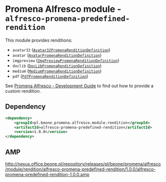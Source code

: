 # Promena Alfresco module - `alfresco-promena-predefined-rendition`
This module provides renditions:
* `avatar32` ([`Avatar32PromenaRenditionDefinition`](./src/main/kotlin/pl/beone/promena/alfresco/module/rendition/predefined/internal/definition/image/Avatar32PromenaRenditionDefinition.kt))
* `avatar` ([`AvatarPromenaRenditionDefinition`](./src/main/kotlin/pl/beone/promena/alfresco/module/rendition/predefined/internal/definition/image/AvatarPromenaRenditionDefinition.kt))
* `imgpreview` ([`ImgPreviewPromenaRenditionDefinition`](./src/main/kotlin/pl/beone/promena/alfresco/module/rendition/predefined/internal/definition/image/ImgPreviewPromenaRenditionDefinition.kt))
* `doclib` ([`DocLibPromenaRenditionDefinition`](./src/main/kotlin/pl/beone/promena/alfresco/module/rendition/predefined/internal/definition/image/DocLibPromenaRenditionDefinition.kt))
* `medium` ([`MediumPromenaRenditionDefinition`](./src/main/kotlin/pl/beone/promena/alfresco/module/rendition/predefined/internal/definition/image/MediumPromenaRenditionDefinition.kt))
* `pdf` ([`PdfPromenaRenditionDefinition`](./src/main/kotlin/pl/beone/promena/alfresco/module/rendition/predefined/internal/definition/pdf/PdfPromenaRenditionDefinition.kt))

See [Promena Alfresco - Development Guide](./../../DEVELOPMENT-GUIDE.md) to find out how to provide a custom rendition.

## Dependency
```xml
<dependency>
    <groupId>pl.beone.promena.alfresco.module.rendition</groupId>
    <artifactId>alfresco-promena-predefined-rendition</artifactId>
    <version>1.0.0</version>
</dependency>
```

## AMP
http://nexus.office.beone.pl/repository/releases/pl/beone/promena/alfresco/module/rendition/alfresco-promena-predefined-rendition/1.0.0/alfresco-promena-predefined-rendition-1.0.0.amp